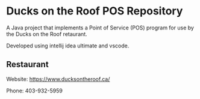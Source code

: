 # Ducks on the Roof POS Repository

A Java project that implements a Point of Service (POS) program for use by the Ducks on the Roof retaurant.

Developed using intellij idea ultimate and vscode. 

## Restaurant

Website: https://www.ducksontheroof.ca/

Phone: 403-932-5959